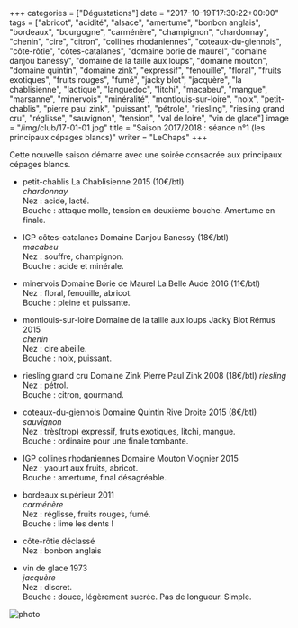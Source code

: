 +++
categories = ["Dégustations"]
date = "2017-10-19T17:30:22+00:00"
tags = ["abricot", "acidité", "alsace", "amertume", "bonbon anglais", "bordeaux", "bourgogne", "carménère", "champignon", "chardonnay", "chenin", "cire", "citron", "collines rhodaniennes", "coteaux-du-giennois", "côte-rôtie", "côtes-catalanes", "domaine borie de maurel", "domaine danjou banessy", "domaine de la taille aux loups", "domaine mouton", "domaine quintin", "domaine zink", "expressif", "fenouille", "floral", "fruits exotiques", "fruits rouges", "fumé", "jacky blot", "jacquère", "la chablisienne", "lactique", "languedoc", "litchi", "macabeu", "mangue", "marsanne", "minervois", "minéralité", "montlouis-sur-loire", "noix", "petit-chablis", "pierre paul zink", "puissant", "pétrole", "riesling", "riesling grand cru", "réglisse", "sauvignon", "tension", "val de loire", "vin de glace"] 
image = "/img/club/17-01-01.jpg"
title = "Saison 2017/2018 : séance n°1 (les principaux cépages blancs)"
writer = "LeChaps"
+++

Cette nouvelle saison démarre avec une soirée consacrée aux principaux cépages blancs.

* petit-chablis La Chablisienne 2015  (10€/btl)  
_chardonnay_  
Nez : acide, lacté.  
Bouche : attaque molle, tension en deuxième bouche. Amertume en finale.

* IGP côtes-catalanes Domaine Danjou Banessy (18€/btl)  
_macabeu_  
Nez : souffre, champignon.  
Bouche : acide et minérale.

* minervois Domaine Borie de Maurel La Belle Aude 2016 (11€/btl)  
Nez : floral, fenouille, abricot.  
Bouche : pleine et puissante.

* montlouis-sur-loire Domaine de la taille aux loups Jacky Blot Rémus 2015  
_chenin_  
Nez : cire abeille.  
Bouche : noix, puissant.

* riesling grand cru Domaine Zink Pierre Paul Zink 2008 (18€/btl)
_riesling_  
Nez : pétrol.  
Bouche : citron, gourmand.

* coteaux-du-giennois Domaine Quintin Rive Droite 2015 (8€/btl)  
_sauvignon_  
Nez : très(trop) expressif, fruits exotiques, litchi, mangue.  
Bouche : ordinaire pour une finale tombante.

* IGP collines rhodaniennes Domaine Mouton Viognier 2015  
Nez : yaourt aux fruits, abricot.  
Bouche : amertume, final désagréable.

* bordeaux supérieur 2011  
_carménère_  
Nez : réglisse, fruits rouges, fumé.  
Bouche : lime les dents !

* côte-rôtie déclassé  
Nez : bonbon anglais

* vin de glace 1973 <i class="fa fa-minus-circle"></i>  
_jacquère_  
Nez : discret.  
Bouche : douce, légèrement sucrée. Pas de longueur. Simple.

![photo][1]

[1]: /img/club/17-01-01.jpg
